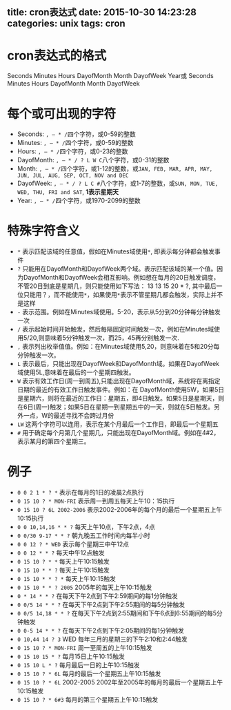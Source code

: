 title: cron表达式
date: 2015-10-30 14:23:28
categories: unix
tags: cron
---

# cron表达式的格式
Seconds Minutes Hours DayofMonth Month DayofWeek Year或
Seconds Minutes Hours DayofMonth Month DayofWeek

# 每个或可出现的字符
* Seconds: `, – * /`四个字符，或0-59的整数
* Minutes: `, – * /`四个字符，或0-59的整数
* Hours: `, – * /`四个字符，或0-23的整数
* DayofMonth: `, – * / ? L W C`八个字符，或0-31的整数
* Month: `, – * /`四个字符，或1-12的整数，或`JAN, FEB, MAR, APR, MAY, JUN, JUL, AUG, SEP, OCT, NOV and DEC`
* DayofWeek: `, – * / ? L C #`八个字符，或1-7的整数，或`SUN, MON, TUE, WED, THU, FRI and SAT`, **1表示星期天**
* Year: `, – * /`四个字符，或1970-2099的整数

<!-- more -->
# 特殊字符含义
* `*` 表示匹配该域的任意值，假如在Minutes域使用`*`, 即表示每分钟都会触发事件
* `?` 只能用在DayofMonth和DayofWeek两个域。表示匹配该域的某一个值。因为DayofMonth和DayofWeek会相互影响。例如想在每月的20日触发调度，不管20日到底是星期几，则只能使用如下写法： 13 13 15 20 * ?, 其中最后一位只能用？，而不能使用`*`，如果使用`*`表示不管星期几都会触发，实际上并不是这样
* `-` 表示范围。例如在Minutes域使用。5-20，表示从5分到20分钟每分钟触发一次
* `/` 表示起始时间开始触发，然后每隔固定时间触发一次，例如在Minutes域使用5/20,则意味着5分钟触发一次，而25，45再分别触发一次.
* `,` 表示列出枚举值值。例如：在Minutes域使用5,20，则意味着在5和20分每分钟触发一次。
* `L` 表示最后，只能出现在DayofWeek和DayofMonth域。如果在DayofWeek域使用5L,意味着在最后的一个星期四触发。
* `W` 表示有效工作日(周一到周五),只能出现在DayofMonth域，系统将在离指定日期的最近的有效工作日触发事件。例如：在 DayofMonth使用5W，如果5日是星期六，则将在最近的工作日：星期五，即4日触发。如果5日是星期天，则在6日(周一)触发；如果5日在星期一到星期五中的一天，则就在5日触发。另外一点，W的最近寻找不会跨过月份
* `LW` 这两个字符可以连用，表示在某个月最后一个工作日，即最后一个星期五
* `#` 用于确定每个月第几个星期几，只能出现在DayofMonth域。例如在4#2，表示某月的第四个星期三。

# 例子
* `0 0 2 1 * ? *` 表示在每月的1日的凌晨2点执行
* `0 15 10 ? * MON-FRI` 表示周一到周五每天上午10：15执行
* `0 15 10 ? 6L 2002-2006` 表示2002-2006年的每个月的最后一个星期五上午10:15执行
* `0 0 10,14,16 * * ?` 每天上午10点，下午2点，4点
* `0 0/30 9-17 * * ?` 朝九晚五工作时间内每半小时
* `0 0 12 ? * WED` 表示每个星期三中午12点
* `0 0 12 * * ?` 每天中午12点触发
* `0 15 10 ? * *` 每天上午10:15触发
* `0 15 10 * * ?` 每天上午10:15触发
* `0 15 10 * * ? *` 每天上午10:15触发
* `0 15 10 * * ? 2005`   2005年的每天上午10:15触发
* `0 * 14 * * ?` 在每天下午2点到下午2:59期间的每1分钟触发
* `0 0/5 14 * * ?` 在每天下午2点到下午2:55期间的每5分钟触发
* `0 0/5 14,18 * * ?` 在每天下午2点到2:55期间和下午6点到6:55期间的每5分钟触发
* `0 0-5 14 * * ?` 在每天下午2点到下午2:05期间的每1分钟触发
* `0 10,44 14 ? 3` WED 每年三月的星期三的下午2:10和2:44触发
* `0 15 10 ? * MON-FRI` 周一至周五的上午10:15触发
* `0 15 10 15 * ?` 每月15日上午10:15触发
* `0 15 10 L * ?` 每月最后一日的上午10:15触发
* `0 15 10 ? * 6L` 每月的最后一个星期五上午10:15触发
* `0 15 10 ? * 6L` 2002-2005 2002年至2005年的每月的最后一个星期五上午10:15触发
* `0 15 10 ? * 6#3` 每月的第三个星期五上午10:15触发
